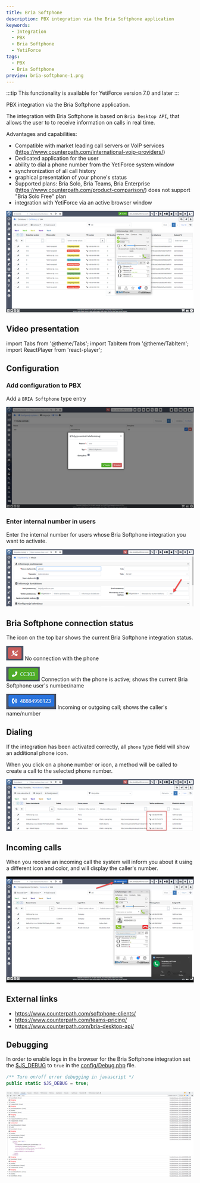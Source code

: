 ```yaml
---
title: Bria Softphone
description: PBX integration via the Bria Softphone application
keywords:
  - Integration
  - PBX
  - Bria Softphone
  - YetiForce
tags:
  - PBX
  - Bria Softphone
preview: bria-softphone-1.png
---
```


:::tip This functionality is available for YetiForce version 7.0 and later
:::

PBX integration via the Bria Softphone application.

The integration with Bria Softphone is based on `Bria Desktop API`, that allows the user to to receive information on calls in real time.

Advantages and capabilities:

- Compatible with market leading call servers or VoIP services (https://www.counterpath.com/international-voip-providers/)
- Dedicated application for the user
- ability to dial a phone number from the YetiForce system window
- synchronization of all call history
- graphical presentation of your phone's status
- Supported plans: Bria Solo, Bria Teams, Bria Enterprise (https://www.counterpath.com/product-comparison/) does not support "Bria Solo Free" plan
- integration with YetiForce via an active browser window

![bria-softphone-1.png](bria-softphone-1.png)

## Video presentation

import Tabs from '@theme/Tabs';
import TabItem from '@theme/TabItem';
import ReactPlayer from 'react-player';

<Tabs groupId="sWyz4oqKYwI">
    <TabItem value="youtube-sWyz4oqKYwI" label="🎬 YouTube">
        <ReactPlayer
            url="https://www.youtube.com/watch?v=sWyz4oqKYwI"
            width="100%"
            height="500px"
            controls={true}
        /></TabItem>
    <TabItem value="yetiforce-sWyz4oqKYwI" label="🎥 YetiForce TV">
        <ReactPlayer url="/video/integration-BriaSoftphone.mp4" width="100%" height="500px" controls={true} /></TabItem>
</Tabs>

## Configuration

### Add configuration to PBX

Add a `BRIA Softphone` type entry

![bria-softphone-2.png](bria-softphone-2.png)

### Enter internal number in users

Enter the internal number for users whose Bria Softphone integration you want to activate.

![bria-softphone-3.png](bria-softphone-3.png)

## Bria Softphone connection status

The icon on the top bar shows the current Bria Softphone integration status.

![bria-softphone-4.png](bria-softphone-4.png) No connection with the phone

![bria-softphone-5.png](bria-softphone-5.png) Connection with the phone is active; shows the current Bria Softphone user's number/name

![bria-softphone-6.png](bria-softphone-6.png) Incoming or outgoing call; shows the caller's name/number

## Dialing

If the integration has been activated correctly, all `phone` type field will show an additional phone icon.

When you click on a phone number or icon, a method will be called to create a call to the selected phone number.

![bria-softphone-7.png](bria-softphone-7.png)

## Incoming calls

When you receive an incoming call the system will inform you about it using a different icon and color, and will display the caller's number.

![bria-softphone-8.png](bria-softphone-8.png)

## External links

- https://www.counterpath.com/softphone-clients/
- https://www.counterpath.com/teams-pricing/
- https://www.counterpath.com/bria-desktop-api/

## Debugging

In order to enable logs in the browser for the Bria Softphone integration set the [$JS_DEBUG](https://doc.yetiforce.com/code/classes/Config-Debug.html#property_JS_DEBUG) to `true` in the [config/Debug.php](https://doc.yetiforce.com/code/classes/Config-Debug.html#property_JS_DEBUG) file.

```php
/** Turn on/off error debugging in javascript */
public static $JS_DEBUG = true;
```

![bria-softphone-9.png](bria-softphone-9.png)

